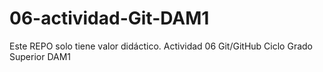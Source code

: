 # 06-actividad-Git-DAM1
Este REPO solo tiene valor didáctico. Actividad 06 Git/GitHub Ciclo Grado Superior DAM1 
